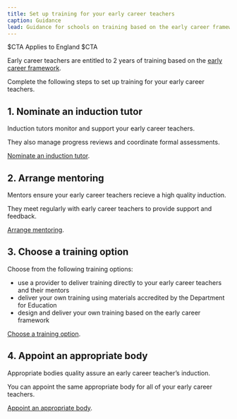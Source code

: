 ```yaml
---
title: Set up training for your early career teachers
caption: Guidance
lead: Guidance for schools on training based on the early career framework, part of induction for early career teachers.
---
```


$CTA
Applies to England 
$CTA

Early career teachers are entitled to 2 years of training based on the [early career framework](https://www.gov.uk/government/publications/early-career-framework).

Complete the following steps to set up training for your early career teachers.


## 1. Nominate an induction tutor

Induction tutors monitor and support your early career teachers.

They also manage progress reviews and coordinate formal assessments.

[Nominate an induction tutor](/nominate-induction-tutor/).

## 2. Arrange mentoring

Mentors ensure your early career teachers recieve a high quality induction.

They meet regularly with early career teachers to provide support and feedback.

[Arrange mentoring](/choose-mentors-for-early-career-teachers).

## 3. Choose a training option

Choose from the following training options:

* use a provider to deliver training directly to your early career teachers and their mentors
* deliver your own training using materials accredited by the Department for Education
* design and deliver your own training based on the early career framework

[Choose a training option](/choose-training-option-early-career-teachers).

## 4. Appoint an appropriate body

Appropriate bodies quality assure an early career teacher’s induction.

You can appoint the same appropriate body for all of your early career teachers.

[Appoint an appropriate body](/appoint-an-appropriate-body-early-career-teachers).
